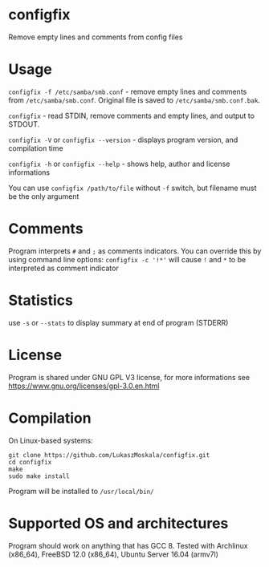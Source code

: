 # configfix
Remove empty lines and comments from config files
# Usage
`configfix -f /etc/samba/smb.conf` - remove empty lines and comments from `/etc/samba/smb.conf`. Original file is saved to `/etc/samba/smb.conf.bak`.

`configfix` - read STDIN, remove comments and empty lines, and output to STDOUT.

`configfix -V` or `configfix --version` - displays program version, and compilation time

`configfix -h` or `configfix --help` - shows help, author and license informations

You can use `configfix /path/to/file` without `-f` switch, but filename must be the only argument
# Comments
Program interprets `#` and `;` as comments indicators. You can override this by using command line options:
`configfix -c '!*'` will cause `!` and `*` to be interpreted as comment indicator
# Statistics
use `-s` or `--stats` to display summary at end of program (STDERR)
# License
Program is shared under GNU GPL V3 license, for more informations see https://www.gnu.org/licenses/gpl-3.0.en.html
# Compilation
On Linux-based systems:
```
git clone https://github.com/LukaszMoskala/configfix.git
cd configfix
make
sudo make install
```
Program will be installed to `/usr/local/bin/`
# Supported OS and architectures
Program should work on anything that has GCC 8. Tested with Archlinux (x86_64), FreeBSD 12.0 (x86_64), Ubuntu Server 16.04 (armv7l)

